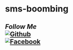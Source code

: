 # sms-boombing
## <i><b> Follow Me</b></i> <br>[![Github](https://img.shields.io/badge/Github-ABIRHOSSAIN-dimgray?style=flat-square&logo=github)](https://github.com/ABIRHOSSAIN10)<br> [![Facebook](https://img.shields.io/badge/Facebook-AZIM-blue?style=flat-square&logo=facebook)](https://facebook.com/Abir-Hossain-104247341997068/?substory_index=0)<br>
